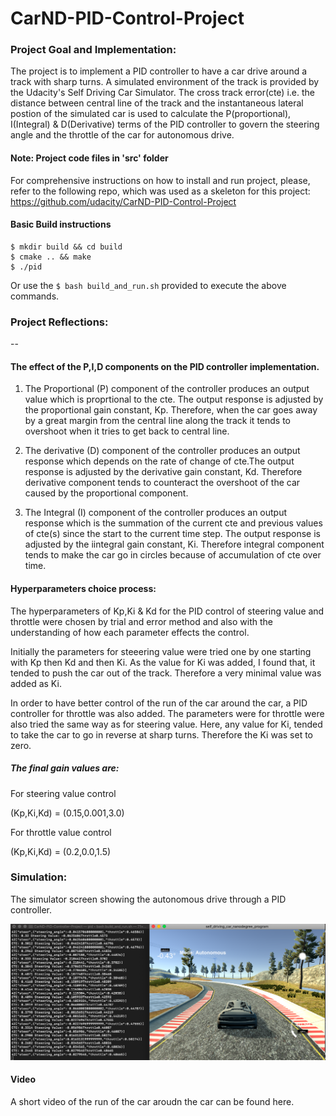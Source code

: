 # CarND-PID-Control-Project



[//]: # (Image References)

[image1]: ./simulation/simulation.png "Simulator screen during the run"

### Project Goal and Implementation:

The project is to implement a PID controller to have a car drive around a track with sharp turns. 
A simulated environment of the track is provided by the Udacity's Self Driving Car Simulator. The cross track error(cte) i.e. the distance between central line of the track and the instantaneous lateral postion of the simulated car is used to calculate the P(proportional), I(Integral) & D(Derivative) terms of the PID controller to govern the steering angle and the throttle of the car for autonomous drive. 

 
#### Note: Project code files in 'src' folder


For comprehensive instructions on how to install and run project, please, refer to the following repo, which was used as a skeleton for this project: https://github.com/udacity/CarND-PID-Control-Project
 

#### Basic Build instructions
    $ mkdir build && cd build
    $ cmake .. && make
    $ ./pid

Or use the `$ bash build_and_run.sh` provided to execute the above commands.

### Project Reflections:
--

#### The effect of the P,I,D components on the PID controller implementation.

1. The Proportional (P) component of the controller produces an output value which is proprtional to the cte. The output response is adjusted by the proportional gain constant, Kp. Therefore, when the car goes away by a great margin from the central line along the track it tends to overshoot when it tries to get back to central line.

2. The derivative (D) component of the controller produces an output response which depends on the rate of  change of cte.The output response is adjusted by the derivative gain constant, Kd. Therefore derivative component tends to counteract the overshoot of the car caused by the proportional component.
3. The Integral (I) component of the controller produces an output response which is the summation of the current cte and previous values of cte(s) since the start to the current time step. The output response is adjusted by the iintegral gain constant, Ki. Therefore integral component tends to make the car go in circles because of accumulation of cte over time. 


#### Hyperparameters choice process:
The hyperparameters of Kp,Ki & Kd for the PID control of steering value and throttle were chosen by trial and error method and also with the understanding of how each parameter effects the control.

Initially the parameters for steeering value were tried one by one starting with Kp then Kd and then Ki. As the value for Ki was added, I found that, it tended to push the car out of the track. Therefore a very minimal value was added as Ki.

In order to have better control of the run of the car around the car, a PID controller for throttle was also added. The parameters were for throttle were also tried the same way as for steering value. Here, any value for Ki, tended to take the car to go in reverse at sharp turns. Therefore the Ki was set to zero.

##### The final gain values are:

For steering value control

(Kp,Ki,Kd) = (0.15,0.001,3.0)

For throttle value control

(Kp,Ki,Kd) = (0.2,0.0,1.5)

### Simulation:

The simulator screen showing the autonomous drive through a PID controller.

![alt text][image1]

#### Video
A short video of the run of the car aroudn the car can be found here. 




